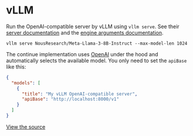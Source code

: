 # vLLM

Run the OpenAI-compatible server by vLLM using `vllm serve`. See their [server documentation](https://docs.vllm.ai/en/latest/serving/openai_compatible_server.html) and the [engine arguments documentation](https://docs.vllm.ai/en/latest/usage/engine_args.html).

```shell
vllm serve NousResearch/Meta-Llama-3-8B-Instruct --max-model-len 1024
```

The continue implementation uses [OpenAI](../top-level/openai.md) under the hood and automatically selects the available model. You only need to set the `apiBase` like this:

```json title="config.json"
{
  "models": [
    {
      "title": "My vLLM OpenAI-compatible server",
      "apiBase": "http://localhost:8000/v1"
    }
  ]
}
```

[View the source](https://github.com/continuedev/continue/blob/main/core/llm/llms/Vllm.ts)

